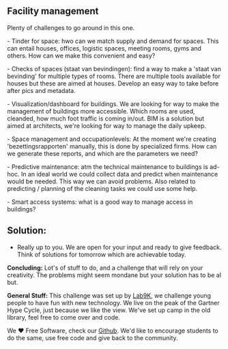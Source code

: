 ## Facility management 

Plenty of challenges to go around in this one. 

- Tinder for space: hwo can we match supply and demand for spaces. This can entail houses, offices, logistic spaces, meeting rooms, gyms and others. How can we make this convenient and easy?



- Checks of spaces (staat van bevindingen): find a way to make a 'staat van bevinding' for multiple types of rooms. There are multiple tools available for houses but these are aimed at houses. Develop an easy way to take before after pics and metadata.

- Visualization/dashboard for buildings. We are looking for way to make the management of buildings more accessible. Which rooms are used, cleanded, how much foot traffic is coming in/out. BIM is a solution but aimed at architects, we're looking for way to manage the daily upkeep.



- Space management and occupationlevels: At the moment we're creating 'bezettingsrapporten' manually, this is done by specialized firms. How can we generate these reports, and which are the parameters we need?



- Predictive maintenance: atm the technical maintenance to buildings is ad-hoc. In an ideal world we could collect data and predict when maintenance would be needed. This way we can avoid problems. Also related to predicting / planning of the cleaning tasks we could use some help.



- Smart access systems: what is a good way to manage access in buildings?





## Solution: 

- Really up to you. We are open for your input and ready to give feedback. Think of solutions for tomorrow which are achievable today.

**Concluding:** Lot's of stuff to do, and a challenge that will rely on your creativity. The problems might seem mondane but your solution  has to be al but. 

**General Stuff:** This challenge was set up by [Lab9K](https://lab9k.github.io/), we challenge young people to have fun with new technology. We live on the peak of the Gartner Hype Cycle, just because we like the view. We've set up camp in the old library, feel free to come over and code. 

We ❤ Free Software, check our [Github](https://github.com/lab9k). We'd like to encourage students to do the same, use free code and give back to the community.



